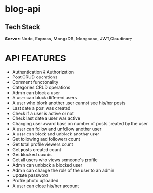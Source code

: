 # **blog-api**

## Tech Stack

**Server:** Node, Express, MongoDB, Mongoose, JWT,Cloudinary

# API FEATURES

- Authentication & Authorization
- Post CRUD operations
- Comment functionality
- Categories CRUD operations
- Admin can block a user
- A user can block different users
- A user who block another user cannot see his/her posts
- Last date a post was created
- Check if a user is active or not
- Check last date a user was active
- Changing user award base on number of posts created by the user
- A user can follow and unfollow another user
- A user can block and unblock another user
- Get following and followers count
- Get total profile viewers count
- Get posts created count
- Get blocked counts
- Get all users who views someone's profile
- Admin can unblock a blocked user
- Admin can change the role of the user to an admin
- Update password
- Profile photo uploaded
- A user can close his/her account
